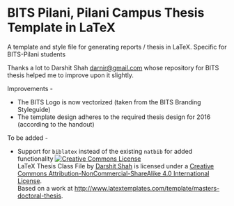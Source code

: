 BITS Pilani, Pilani Campus Thesis Template in LaTeX
=======================

A template and style file for generating reports / thesis in LaTeX. Specific for BITS-Pilani students

Thanks a lot to Darshit Shah <darnir@gmail.com> whose repository for BITS thesis helped me to improve upon it slightly.

Improvements -

- The BITS Logo is now vectorized (taken from the BITS Branding Styleguide)
- The template design adheres to the required thesis design for 2016 (according to the handout)

To be added -

- Support for ```biblatex``` instead of the existing ```natbib``` for added functionality
<a rel="license" href="http://creativecommons.org/licenses/by-nc-sa/4.0/"><img alt="Creative Commons License" style="border-width:0" src="http://i.creativecommons.org/l/by-nc-sa/4.0/88x31.png" /></a><br /><span xmlns:dct="http://purl.org/dc/terms/" href="http://purl.org/dc/dcmitype/Text" property="dct:title" rel="dct:type">LaTeX Thesis Class File</span> by <a xmlns:cc="http://creativecommons.org/ns#" href="https://github.com/darnir/BPHC-LaTeX-Report-Class" property="cc:attributionName" rel="cc:attributionURL">Darshit Shah</a> is licensed under a <a rel="license" href="http://creativecommons.org/licenses/by-nc-sa/4.0/">Creative Commons Attribution-NonCommercial-ShareAlike 4.0 International License</a>.<br />Based on a work at <a xmlns:dct="http://purl.org/dc/terms/" href="http://www.latextemplates.com/template/masters-doctoral-thesis" rel="dct:source">http://www.latextemplates.com/template/masters-doctoral-thesis</a>.
